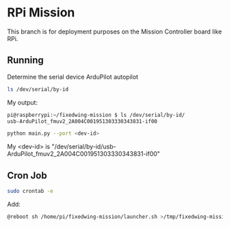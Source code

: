 # RPi Mission

This branch is for deployment purposes on the Mission Controller board like RPi.


## Running

Determine the serial device ArduPilot autopilot
```bash
ls /dev/serial/by-id
```

My output:
```bash
pi@raspberrypi:~/fixedwing-mission $ ls /dev/serial/by-id/
usb-ArduPilot_fmuv2_2A004C001951303330343831-if00
```

```bash
python main.py --port <dev-id>
```

My \<dev-id\> is "/dev/serial/by-id/usb-ArduPilot_fmuv2_2A004C001951303330343831-if00"

## Cron Job

```bash
sudo crontab -e
```

Add:

```bash
@reboot sh /home/pi/fixedwing-mission/launcher.sh >/tmp/fixedwing-mission/cronlog 2>&1
```
    